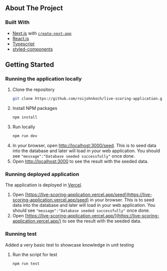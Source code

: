 ## About The Project

### Built With

* [Next.js](https://nextjs.org) with [`create-next-app`](https://nextjs.org/docs/app/api-reference/cli/create-next-app)
* [React.js](https://reactjs.org/)
* [Typescript](https://www.typescriptlang.org/)
* [styled-components](https://styled-components.com/)

## Getting Started

### Running the application locally

1. Clone the repository
   ```sh
   git clone https://github.com/roijohnkoch/live-scoring-application.git
   ```
2. Install NPM packages
   ```sh
   npm install
   ```
3. Run locally
   ```sh
   npm run dev
   ```
5. In your browser, open [http://localhost:3000/seed](http://localhost:3000). This is to seed data into the database and later will load in your web application. You should see `"message":"Database seeded successfully"` once done.
4. Open [http://localhost:3000](http://localhost:3000) to see the result with the seeded data.

### Running deployed application

The application is deployed in [Vercel](https://vercel.com/).

1. Open [https://live-scoring-application.vercel.app/seed](https://live-scoring-application.vercel.app/seed) in your browser. This is to seed data into the database and later will load in your web application. You should see `"message":"Database seeded successfully"` once done.
2. Open [https://live-scoring-application.vercel.app/](https://live-scoring-application.vercel.app/) to see the result with the seeded data.

### Running test

Added a very basic test to showcase knowledge in unit testing

1. Run the script for test
   ```sh
   npm run test
   ```